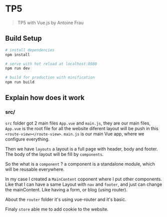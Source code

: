 # TP5

> TP5 with Vue.js by Antoine Frau

## Build Setup

``` bash
# install dependencies
npm install

# serve with hot reload at localhost:8080
npm run dev

# build for production with minification
npm run build
```

## Explain how does it work

### src/

`src` folder got 2 main files `App.vue` and `main.js`, they are our main files, `App.vue` is the root file for all the website diferent layout will be push in this `<route-view></route-view>`. `main.js` is our main Vue app, where we configure everything.

Then we have `layouts` a layout is a full page with header, body and footer.
The body of the layout will be fill by `components`.

So the what is a `component` ? a component is a standalone module, which will be reusable everywhere.

In my case I created a `MainContent` coponent where I put other components. Like that I can have a same Layout with `nav` and `footer`, and just can change the mainContent.
Like having a form, or blog (using router).

About the `router` folder it's using vue-router and it's basic.

Finaly `store` able me to add cookie to the website.
